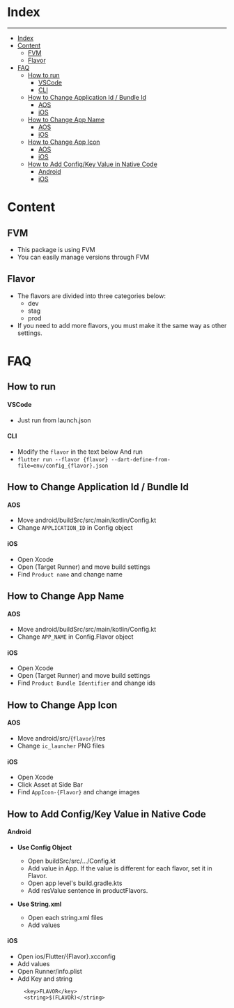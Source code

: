 # Index
---
- [Index](#index)
- [Content](#content)
  - [FVM](#fvm)
  - [Flavor](#flavor)
- [FAQ](#faq)
  - [How to run](#how-to-run)
      - [VSCode](#vscode)
      - [CLI](#cli)
  - [How to Change Application Id / Bundle Id](#how-to-change-application-id--bundle-id)
      - [AOS](#aos)
      - [iOS](#ios)
  - [How to Change App Name](#how-to-change-app-name)
      - [AOS](#aos-1)
      - [iOS](#ios-1)
  - [How to Change App Icon](#how-to-change-app-icon)
      - [AOS](#aos-2)
      - [iOS](#ios-2)
  - [How to Add Config/Key Value in Native Code](#how-to-add-configkey-value-in-native-code)
      - [Android](#android)
      - [iOS](#ios-3)

# Content
## FVM
- This package is using FVM
- You can easily manage versions through FVM
  
## Flavor
- The flavors are divided into three categories below:
  - dev
  - stag
  - prod
- If you need to add more flavors, you must make it the same way as other settings.

# FAQ
## How to run 
#### VSCode
- Just run from launch.json

#### CLI
- Modify the `flavor` in the text below And run
- ```flutter run --flavor {flavor} --dart-define-from-file=env/config_{flavor}.json```


## How to Change Application Id / Bundle Id
#### AOS
- Move android/buildSrc/src/main/kotlin/Config.kt
- Change `APPLICATION_ID` in Config object

#### iOS
- Open Xcode
- Open (Target Runner) and move build settings
- Find `Product name` and change name 


## How to Change App Name
#### AOS
- Move android/buildSrc/src/main/kotlin/Config.kt
- Change `APP_NAME` in Config.Flavor object

#### iOS
- Open Xcode
- Open (Target Runner) and move build settings
- Find `Product Bundle Identifier` and change ids


## How to Change App Icon
#### AOS
- Move android/src/{`flavor`}/res
- Change `ic_launcher` PNG files

#### iOS
- Open Xcode
- Click Asset at Side Bar
- Find `AppIcon-{Flavor}` and change images

## How to Add Config/Key Value in Native Code
#### Android
- **Use Config Object**
  - Open buildSrc/src/.../Config.kt
  - Add value in App. If the value is different for each flavor, set it in Flavor.
  - Open app level's build.gradle.kts 
  - Add resValue sentence in productFlavors.

- **Use String.xml**
  - Open each string.xml files
  - Add values

#### iOS
- Open ios/Flutter/{Flavor}.xcconfig
- Add values
- Open Runner/info.plist
- Add Key and string
  ```plist
	<key>FLAVOR</key>
	<string>$(FLAVOR)</string>
  ```
